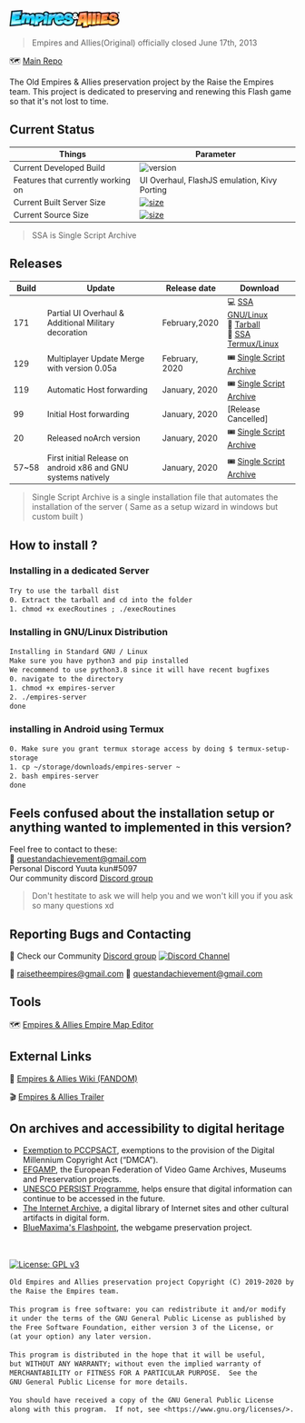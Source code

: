 ![Empires & Allies](empiresservercontainer/raisetheempiresMod-dev/templates/layouts/logo.png "Empires & Allies logo")

> Empires and Allies(Original) officially closed June 17th, 2013


:world_map: [Main Repo](https://github.com/AcidCaos/raisetheempires)

The Old Empires & Allies preservation project by the Raise the Empires team.
This project is dedicated to preserving and renewing this Flash game so that it's not lost to time.

## Current Status
| Things | Parameter |
| ------- | ------ |
| Current Developed Build | ![version](https://img.shields.io/badge/build-171-blue) |
| Features that currently working on | UI Overhaul, FlashJS emulation, Kivy Porting                                   |
| Current Built Server Size | [![size](https://img.shields.io/badge/size-289%20MB-brightgreen)](#) |
| Current Source Size | [![size](https://img.shields.io/badge/size-1015%20MB-brightgreen)](#) |

> SSA is Single Script Archive

## Releases

| Build | Update | Release date  | Download |
| ------- | ------ | ------------  | -------- |
| 171   | Partial UI Overhaul & Additional Military decoration |  February,2020 | :computer: [SSA GNU/Linux](https://github.com/Questandachievement7Developer/RaiseTheEmpiresPort_Native/releases/download/171/empires-server-gnulinux) <br> :floppy_disk: [Tarball](https://github.com/Questandachievement7Developer/RaiseTheEmpiresPort_Native/releases/download/171/empiresPackage.tar.xz) <br> :iphone: [SSA Termux/Linux](https://github.com/Questandachievement7Developer/RaiseTheEmpiresPort_Native/releases/download/171/empires-server-termux)|
| 129   | Multiplayer Update Merge with version 0.05a   | February, 2020    | :tickets: [Single Script Archive](http://tiny.cc/RaiseTheEmpires_129) |
| 119   | Automatic Host forwarding           | January, 2020 | :tickets: [Single Script Archive](http://tiny.cc/EALSERVE119) |
| 99  | Initial Host forwarding         | January, 2020    | [Release Cancelled] |
| 20   | Released noArch version     | January, 2020  | :tickets: [Single Script Archive](http://tiny.cc/RaiseTheEmpires29TNoArch) |
| 57~58  | First initial Release on android x86 and GNU systems natively | January, 2020       | :tickets: [Single Script Archive](http://tiny.cc/RaiseTheEmpires2020_01_24) |
> Single Script Archive is a single installation file that automates the installation of the server ( Same as a setup wizard in windows but custom built )

## How to install ?
### Installing in a dedicated Server
```
Try to use the tarball dist
0. Extract the tarball and cd into the folder
1. chmod +x execRoutines ; ./execRoutines
```


### Installing in GNU/Linux Distribution
```
Installing in Standard GNU / Linux
Make sure you have python3 and pip installed
We recommend to use python3.8 since it will have recent bugfixes
0. navigate to the directory
1. chmod +x empires-server
2. ./empires-server
done
```
### installing in Android using Termux
```
0. Make sure you grant termux storage access by doing $ termux-setup-storage
1. cp ~/storage/downloads/empires-server ~
2. bash empires-server
done
```




## Feels confused about the installation setup or anything wanted to implemented in this version?
Feel free to contact to these: <br>
:email: questandachievement@gmail.com  <br>
Personal Discord Yuuta kun#5097 <br>
Our community discord [Discord group](https://discord.gg/xrNE6Hg)
> Don't hestitate to ask we will help you and we won't kill you if you ask so many questions xd


## Reporting Bugs and Contacting
:speech_balloon: Check our Community [Discord group](https://discord.gg/xrNE6Hg)  [![Discord Channel](https://img.shields.io/discord/536575691563466772?label=)](https://discord.gg/xrNE6Hg)


:email: raisetheempires@gmail.com
:email: questandachievement@gmail.com

## Tools

:world_map: [Empires & Allies Empire Map Editor](https://github.com/AcidCaos/ea-empire-editor)



## External Links
:beginner: [Empires & Allies Wiki (FANDOM)](https://empiresandallies.fandom.com/wiki/Empires_%26_Allies_Wiki/Main_2)

:clapper: [Empires & Allies Trailer](https://www.youtube.com/watch?v=pAdlyz9miqo)

## On archives and accessibility to digital heritage
- [Exemption to PCCPSACT](https://www.federalregister.gov/documents/2018/10/26/2018-23241/exemption-to-prohibition-on-circumvention-of-copyright-protection-systems-for-access-control), exemptions to the provision of the Digital Millennium Copyright Act (“DMCA”).
- [EFGAMP](https://efgamp.eu/), the European Federation of Video Game Archives, Museums and Preservation projects.
- [UNESCO PERSIST Programme](https://unescopersist.org/), helps ensure that digital information can continue to be accessed in the future.
- [The Internet Archive](https://archive.org/), a digital library of Internet sites and other cultural artifacts in digital form.
- [BlueMaxima's Flashpoint](https://bluemaxima.org/flashpoint/), the webgame preservation project.

<br><br>
[![License: GPL v3](https://img.shields.io/badge/License-GPL%20v3-blue)](http://www.gnu.org/licenses/gpl-3.0)
```
Old Empires and Allies preservation project Copyright (C) 2019-2020 by the Raise the Empires team.

This program is free software: you can redistribute it and/or modify
it under the terms of the GNU General Public License as published by
the Free Software Foundation, either version 3 of the License, or
(at your option) any later version.

This program is distributed in the hope that it will be useful,
but WITHOUT ANY WARRANTY; without even the implied warranty of
MERCHANTABILITY or FITNESS FOR A PARTICULAR PURPOSE.  See the
GNU General Public License for more details.

You should have received a copy of the GNU General Public License
along with this program.  If not, see <https://www.gnu.org/licenses/>.
```
